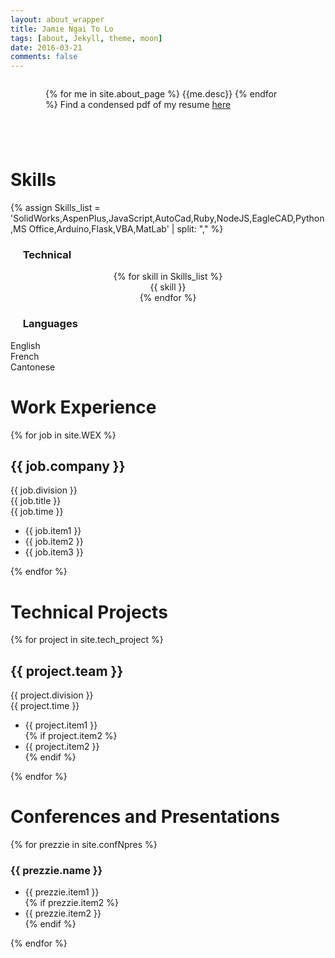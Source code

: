 ```yaml
---
layout: about_wrapper
title: Jamie Ngai To Lo
tags: [about, Jekyll, theme, moon]
date: 2016-03-21
comments: false
---
```

    
<div style="padding:4em;padding-top:1em;">
{% for me in site.about_page %}
{{me.desc}}
{% endfor %}
 Find a condensed pdf of my resume <a target="blank" href="{{site.url}}/assets/pdf/ngaito.pdf">here</a>
</div>

# Skills 

{% assign Skills_list = 'SolidWorks,AspenPlus,JavaScript,AutoCad,Ruby,NodeJS,EagleCAD,Python,MS Office,Arduino,Flask,VBA,MatLab' | split: "," %}
<h3 style="padding-left:1.2em;">Technical</h3>
<center>
<div class="grid">
{% for skill in Skills_list %}
<div class="in-grid" > {{ skill }} </div>
{% endfor %}
</div>  
</center> 

<h3 style="padding-left:1.2em;">Languages</h3>
<div class="grid">
  <div class="in-grid" > English </div>
  <div class="in-grid" > French </div>
  <div class="in-grid" > Cantonese </div>
</div>


# Work Experience
{% for job in site.WEX %}

<div class="wex-job-row">
  <div class="wex-company-row">
    <h2 class="wex-h2">{{ job.company }}</h2>
  <div class="wex-div-h2"> {{ job.division }}</div>
  </div>

  <div class="wex-title-row">
    <div class="wex-title">{{ job.title }}</div>
    <div class="wex-duration">{{ job.time }}</div>
  </div>

  <div class="wex-descriptions">
      <ul>
          <li>{{ job.item1 }}</li>
          <li>{{ job.item2 }}</li>
          <li>{{ job.item3 }} </li>
      </ul>
  </div>
</div>



{% endfor %}


# Technical Projects 
{% for project in site.tech_project %}

<div class="wex-job-row">
  <div class="wex-company-row">
    <h2 class="wex-h2">{{ project.team }}</h2>
  <div class="wex-div-h2">
     {{ project.division }} <br>
     {{ project.time }}
  </div>
  </div>



  <div class="wex-descriptions">
      <ul>
          <li>{{ project.item1 }}</li>
          {% if project.item2 %}
            <li>{{ project.item2 }}</li>
          {% endif %}  
      </ul>
  </div>
</div>
{% endfor %}

# Conferences and Presentations
<div class="conf-wrapper">
{% for prezzie in site.confNpres %}

<div class="wex-job-row">

  <div class="wex-company-row">
    <h3 class="conf-title">{{ prezzie.name }}</h3>
  </div>
  <div class="conf-descriptions">
      <ul>
          <li>{{ prezzie.item1 }}</li>
          {% if prezzie.item2 %}
            <li>{{ prezzie.item2 }}</li>
          {% endif %}  
      </ul>
  </div>
</div>
{% endfor %}
</div>
